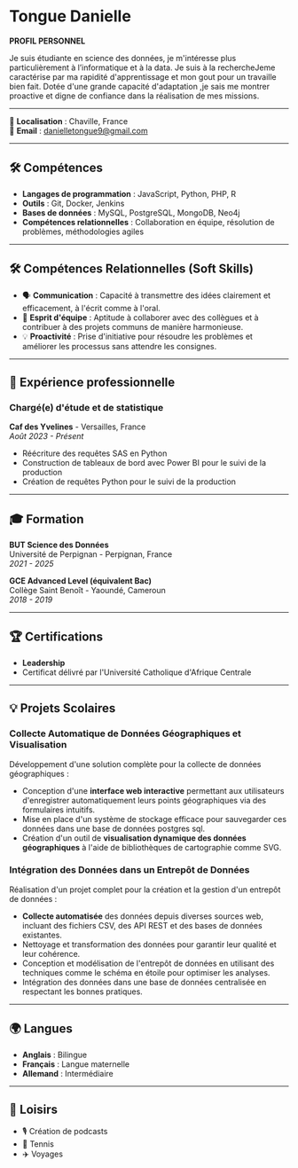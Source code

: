 # Tongue Danielle  
**PROFIL PERSONNEL**

Je suis étudiante en science des données, je m'intéresse plus particulièrement à l’informatique et à la data. Je suis à la rechercheJeme caractérise par ma rapidité
d'apprentissage et mon gout pour un travaille bien fait. Dotée d'une grande capacité d'adaptation ,je sais me montrer proactive et digne de confiance dans la réalisation de mes missions.

---
📍 **Localisation** : Chaville, France  
📧 **Email** : danielletongue9@gmail.com  

---

## 🛠️ **Compétences**  
- **Langages de programmation** : JavaScript, Python, PHP, R  
- **Outils** : Git, Docker, Jenkins  
- **Bases de données** : MySQL, PostgreSQL, MongoDB, Neo4j  
- **Compétences relationnelles** : Collaboration en équipe, résolution de problèmes, méthodologies agiles  

---
## 🛠️ **Compétences Relationnelles (Soft Skills)**  
- 🗣️ **Communication** : Capacité à transmettre des idées clairement et efficacement, à l'écrit comme à l'oral.  
- 🤝 **Esprit d'équipe** : Aptitude à collaborer avec des collègues et à contribuer à des projets communs de manière harmonieuse.  
- 💡 **Proactivité** : Prise d'initiative pour résoudre les problèmes et améliorer les processus sans attendre les consignes.  
---

## 💼 **Expérience professionnelle**  
### Chargé(e) d'étude et de statistique  
**Caf des Yvelines** - Versailles, France  
*Août 2023 - Présent*  
- Réécriture des requêtes SAS en Python  
- Construction de tableaux de bord avec Power BI pour le suivi de la production  
- Création de requêtes Python pour le suivi de la production  

---

## 🎓 **Formation**  
**BUT Science des Données**  
Université de Perpignan - Perpignan, France  
*2021 - 2025*  

**GCE Advanced Level (équivalent Bac)**  
Collège Saint Benoît - Yaoundé, Cameroun  
*2018 - 2019*  

---

## 🏆 **Certifications**  
- **Leadership**  
- Certificat délivré par l'Université Catholique d'Afrique Centrale  

---

## 💡 **Projets Scolaires**  

### Collecte Automatique de Données Géographiques et Visualisation  
Développement d'une solution complète pour la collecte de données géographiques :  
- Conception d'une **interface web interactive** permettant aux utilisateurs d'enregistrer automatiquement leurs points géographiques via des formulaires intuitifs.  
- Mise en place d'un système de stockage efficace pour sauvegarder ces données dans une base de données postgres sql.  
- Création d'un outil de **visualisation dynamique des données géographiques** à l'aide de bibliothèques de cartographie comme SVG.  

### Intégration des Données dans un Entrepôt de Données  
Réalisation d'un projet complet pour la création et la gestion d'un entrepôt de données :  
- **Collecte automatisée** des données depuis diverses sources web, incluant des fichiers CSV, des API REST et des bases de données existantes.  
- Nettoyage et transformation des données pour garantir leur qualité et leur cohérence.  
- Conception et modélisation de l'entrepôt de données en utilisant des techniques comme le schéma en étoile pour optimiser les analyses.  
- Intégration des données dans une base de données centralisée en respectant les bonnes pratiques.  


---

## 🌍 **Langues**  
- **Anglais** : Bilingue  
- **Français** : Langue maternelle  
- **Allemand** : Intermédiaire  

---

## 🧩 **Loisirs**  
- 🎙️ Création de podcasts   
- 🎾 Tennis
- ✈️ Voyages  
 
